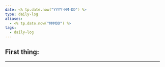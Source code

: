 ```yaml
---
date: <% tp.date.now("YYYY-MM-DD") %>
type: daily-log
aliases:
  - <% tp.date.now("MMMDD") %>
tags:
  - daily-log
---
```


## First thing:
---
